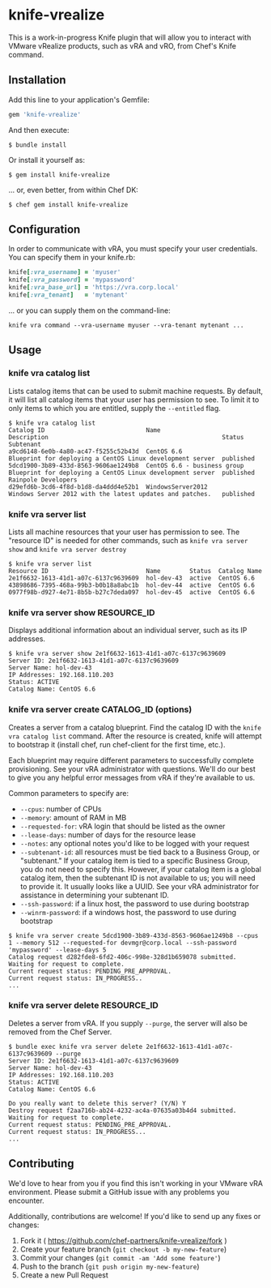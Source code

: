 # knife-vrealize

This is a work-in-progress Knife plugin that will allow you to interact with 
VMware vRealize products, such as vRA and vRO, from Chef's Knife command.

## Installation

Add this line to your application's Gemfile:

```ruby
gem 'knife-vrealize'
```

And then execute:

    $ bundle install

Or install it yourself as:

    $ gem install knife-vrealize

... or, even better, from within Chef DK:

    $ chef gem install knife-vrealize

## Configuration

In order to communicate with vRA, you must specify your user credentials. You can specify them in your knife.rb:

```ruby
knife[:vra_username] = 'myuser'
knife[:vra_password] = 'mypassword'
knife[:vra_base_url] = 'https://vra.corp.local'
knife[:vra_tenant]   = 'mytenant'
``` 

... or you can supply them on the command-line:

```
knife vra command --vra-username myuser --vra-tenant mytenant ...
```

## Usage

### knife vra catalog list

Lists catalog items that can be used to submit machine requests.  By default, it will list all catalog items that your user has permission to see.  To limit it to only items to which you are entitled, supply the `--entitled` flag.

```
$ knife vra catalog list
Catalog ID                            Name                         Description                                                Status     Subtenant
a9cd6148-6e0b-4a80-ac47-f5255c52b43d  CentOS 6.6                   Blueprint for deploying a CentOS Linux development server  published
5dcd1900-3b89-433d-8563-9606ae1249b8  CentOS 6.6 - business group  Blueprint for deploying a CentOS Linux development server  published  Rainpole Developers
d29efd6b-3cd6-4f8d-b1d8-da4ddd4e52b1  WindowsServer2012            Windows Server 2012 with the latest updates and patches.   published
```

### knife vra server list

Lists all machine resources that your user has permission to see.  The "resource ID" is needed for other commands, such as `knife vra server show` and `knife vra server destroy`

```
$ knife vra server list
Resource ID                           Name        Status  Catalog Name
2e1f6632-1613-41d1-a07c-6137c9639609  hol-dev-43  active  CentOS 6.6
43898686-7395-468a-99b3-b0b18a8abc1b  hol-dev-44  active  CentOS 6.6
0977f98b-d927-4e71-8b5b-b27c7deda097  hol-dev-45  active  CentOS 6.6
```

### knife vra server show RESOURCE_ID

Displays additional information about an individual server, such as its IP addresses.

```
$ knife vra server show 2e1f6632-1613-41d1-a07c-6137c9639609
Server ID: 2e1f6632-1613-41d1-a07c-6137c9639609
Server Name: hol-dev-43
IP Addresses: 192.168.110.203
Status: ACTIVE
Catalog Name: CentOS 6.6
```

### knife vra server create CATALOG_ID (options)

Creates a server from a catalog blueprint.  Find the catalog ID with the `knife vra catalog list` command.  After the resource is created, knife will attempt to bootstrap it (install chef, run chef-client for the first time, etc.).

Each blueprint may require different parameters to successfully complete provisioning.  See your vRA administrator with questions.  We'll do our best to give you any helpful error messages from vRA if they're available to us.

Common parameters to specify are:

 * `--cpus`: number of CPUs
 * `--memory`: amount of RAM in MB
 * `--requested-for`: vRA login that should be listed as the owner
 * `--lease-days`: number of days for the resource lease
 * `--notes`: any optional notes you'd like to be logged with your request
 * `--subtenant-id`: all resources must be tied back to a Business Group, or "subtenant." If your catalog item is tied to a specific Business Group, you do not need to specify this.  However, if your catalog item is a global catalog item, then the subtenant ID is not available to us; you will need to provide it.  It usually looks like a UUID.  See your vRA administrator for assistance in determining your subtenant ID.
 * `--ssh-password`: if a linux host, the password to use during bootstrap
 * `--winrm-password`: if a windows host, the password to use during bootstrap

```
$ knife vra server create 5dcd1900-3b89-433d-8563-9606ae1249b8 --cpus 1 --memory 512 --requested-for devmgr@corp.local --ssh-password 'mypassword' --lease-days 5
Catalog request d282fde8-6fd2-406c-998e-328d1b659078 submitted.
Waiting for request to complete.
Current request status: PENDING_PRE_APPROVAL.
Current request status: IN_PROGRESS..
...
```

### knife vra server delete RESOURCE_ID

Deletes a server from vRA.  If you supply `--purge`, the server will also be removed from the Chef Server.

```
$ bundle exec knife vra server delete 2e1f6632-1613-41d1-a07c-6137c9639609 --purge
Server ID: 2e1f6632-1613-41d1-a07c-6137c9639609
Server Name: hol-dev-43
IP Addresses: 192.168.110.203
Status: ACTIVE
Catalog Name: CentOS 6.6

Do you really want to delete this server? (Y/N) Y
Destroy request f2aa716b-ab24-4232-ac4a-07635a03b4d4 submitted.
Waiting for request to complete.
Current request status: PENDING_PRE_APPROVAL.
Current request status: IN_PROGRESS...
...
```

## Contributing

We'd love to hear from you if you find this isn't working in your VMware vRA environment.  Please submit a GitHub issue with any problems you encounter.

Additionally, contributions are welcome!  If you'd like to send up any fixes or changes:

1. Fork it ( https://github.com/chef-partners/knife-vrealize/fork )
2. Create your feature branch (`git checkout -b my-new-feature`)
3. Commit your changes (`git commit -am 'Add some feature'`)
4. Push to the branch (`git push origin my-new-feature`)
5. Create a new Pull Request
